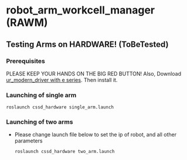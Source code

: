 
# robot_arm_workcell_manager (RAWM)
## Testing Arms on HARDWARE! (ToBeTested)

### Prerequisites
PLEASE KEEP YOUR HANDS ON THE BIG RED BUTTON!
Also, Download [ur_modern_driver with e series](https://github.com/AdmiralWall/ur_modern_driver/tree/kinetic_ur_5_4). Then install it.

### Launching of single arm

```
roslaunch cssd_hardware single_arm.launch
```



### Launching of two arms

- Please change launch file below to set the ip of robot, and all other parameters

  

  ```
  roslaunch cssd_hardware two_arm.launch
  ```

  

  

  
